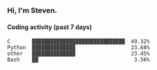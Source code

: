 ### Hi, I'm Steven.

#### Coding activity (past 7 days)
```
C       ▓▓▓▓▓▓▓▓▓▓▓▓▓▓▓▓▓▓▓▓▓▓▓▓▓▓▓▓▓▓  49.32%
Python  ▓▓▓▓▓▓▓▓▓▓▓▓▓▓                  23.68%
other   ▓▓▓▓▓▓▓▓▓▓▓▓▓▓                  23.45%
Bash    ▓▓                               3.56%
```
